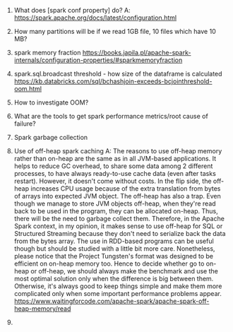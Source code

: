 1) What does [spark conf property] do?
A: https://spark.apache.org/docs/latest/configuration.html
2) How many partitions will be if we read 1GB file, 10 files which have 10 MB?
3) spark memory fraction
https://books.japila.pl/apache-spark-internals/configuration-properties/#sparkmemoryfraction
4) spark.sql.broadcast threshold - how size of the dataframe is calculated
https://kb.databricks.com/sql/bchashjoin-exceeds-bcjointhreshold-oom.html


5) How to investigate OOM?
6) What are the tools to get spark performance metrics/root cause of failure?
7) Spark garbage collection
8) Use of off-heap spark caching
A: The reasons to use off-heap memory rather than on-heap are the same as in all JVM-based applications. It helps to reduce GC overhead, to share some data among 2 different processes, to have always ready-to-use cache data (even after tasks restart). However, it doesn't come without costs. In the flip side, the off-heap increases CPU usage because of the extra translation from bytes of arrays into expected JVM object. The off-heap has also a trap. Even though we manage to store JVM objects off-heap, when they're read back to be used in the program, they can be allocated on-heap. Thus, there will be the need to garbage collect them. Therefore, in the Apache Spark context, in my opinion, it makes sense to use off-heap for SQL or Structured Streaming because they don't need to serialize back the data from the bytes array. The use in RDD-based programs can be useful though but should be studied with a little bit more care. Nonetheless, please notice that the Project Tungsten's format was designed to be efficient on on-heap memory too. Hence to decide whether go to on-heap or off-heap, we should always make the benchmark and use the most optimal solution only when the difference is big between them. Otherwise, it's always good to keep things simple and make them more complicated only when some important performance problems appear.
https://www.waitingforcode.com/apache-spark/apache-spark-off-heap-memory/read
9) 


